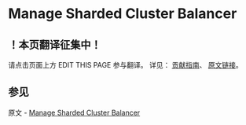 # Manage Sharded Cluster Balancer

## ！本页翻译征集中！

请点击页面上方 EDIT THIS PAGE 参与翻译。
详见：
[贡献指南]( https://github.com/JinMuInfo/MongoDB-Manual-zh/blob/master/CONTRIBUTING.md )、
[原文链接](  https://docs.mongodb.com/manual/tutorial/manage-sharded-cluster-balancer/  )。

## 参见

原文 - [Manage Sharded Cluster Balancer]( https://docs.mongodb.com/manual/tutorial/manage-sharded-cluster-balancer/ )

